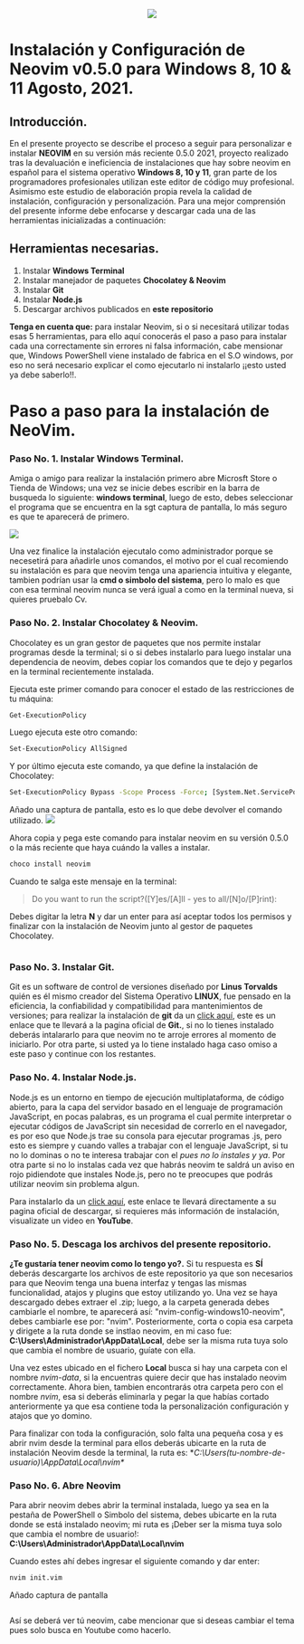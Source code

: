 <p align="center"><a href="https://twitter.com/Josueromram/" target="_blank">
    <img src="https://pbs.twimg.com/media/E8ZadT0XsAcC_ff?format=jpg&name=large">
</a></p>

# Instalación y Configuración de Neovim v0.5.0 para Windows 8, 10 & 11 Agosto, 2021.

## Introducción.
En el presente proyecto se describe el proceso a seguir para personalizar e instalar **NEOVIM** en su versión más reciente 0.5.0 2021, proyecto realizado tras la devaluación e ineficiencia de instalaciones que hay sobre neovim en español para el sistema operativo **Windows 8, 10 y 11**, gran parte de los programadores profesionales utilizan este editor de código muy profesional. Asimismo este estudio de elaboración propia revela la calidad de instalación, configuración y personalización. Para una mejor comprensión del presente informe debe enfocarse y descargar cada una de las herramientas inicializadas a continuación:

## Herramientas necesarias.

1. Instalar **Windows Terminal**
2. Instalar manejador de paquetes **Chocolatey & Neovim**
3. Instalar **Git**
4. Instalar **Node.js**
5. Descargar archivos publicados en **este repositorio**

**Tenga en cuenta que:** para instalar Neovim, si o si necesitará utilizar todas esas 5 herramientas, para ello aquí conocerás el paso a paso para instalar cada una correctamente sin errores ni falsa información, cabe mensionar que, Windows PowerShell viene instalado de fabrica en el S.O windows, por eso no será necesario explicar el como ejecutarlo ni instalarlo ¡¡esto usted ya debe saberlo!!.

# Paso a paso para la instalación de NeoVim.
### Paso No. 1. Instalar Windows Terminal.
Amiga o amigo para realizar la instalación primero abre Microsft Store o Tienda de Windows; una vez se inicie debes escribir en la barra de busqueda lo siguiente: **windows terminal**, luego de esto, debes seleccionar el programa que se encuentra en la sgt captura de pantalla, lo más seguro es que te aparecerá de primero.

![](https://pbs.twimg.com/media/E6NZFyyXMAIxUNv?format=jpg&name=large)

Una vez finalice la instalación ejecutalo como administrador porque se necesetirá para añadirle unos comandos, el motivo por el cual recomiendo su instalación es para que neovim tenga una apariencia intuitiva y elegante, tambien podrían usar la **cmd o simbolo del sistema**, pero lo malo es que con esa terminal neovim nunca se verá igual a como en la terminal nueva, si quieres pruebalo Cv.

### Paso No. 2. Instalar Chocolatey & Neovim.
Chocolatey es un gran gestor de paquetes que nos permite instalar programas desde la terminal; si o si debes instalarlo para luego instalar una dependencia de neovim, debes copiar los comandos que te dejo y pegarlos en la terminal recientemente instalada.

Ejecuta este primer comando para conocer el estado de las restricciones de tu máquina:
   ```sh
   Get-ExecutionPolicy
   ```  
Luego ejecuta este otro comando:
   ```sh
   Set-ExecutionPolicy AllSigned
   ``` 
Y por último ejecuta este comando, ya que define la instalación de Chocolatey:
   ```sh
   Set-ExecutionPolicy Bypass -Scope Process -Force; [System.Net.ServicePointManager]::SecurityProtocol = [System.Net.ServicePointManager]::SecurityProtocol -bor 3072; iex ((New-Object System.Net.WebClient).DownloadString('https://chocolatey.org/install.ps1'))
   ```
Añado una captura de pantalla, esto es lo que debe devolver el comando utilizado.
![](https://pbs.twimg.com/media/E8ZakdaXsAAwiBY?format=png&name=medium)

Ahora copia y pega este comando para instalar neovim en su versión 0.5.0 o la más reciente que haya cuándo la valles a instalar.
   ```sh
   choco install neovim
   ``` 
Cuando te salga este mensaje en la terminal: 
> Do you want to run the script?([Y]es/[A]ll - yes to all/[N]o/[P]rint): 

Debes digitar la letra **N** y dar un enter para así aceptar todos los permisos y finalizar con la instalación de Neovim junto al gestor de paquetes Chocolatey.

![]()

### Paso No. 3. Instalar Git.
Git es un software de control de versiones diseñado por **Linus Torvalds** quién es él mismo creador del Sistema Operativo **LINUX**, fue pensado en la eficiencia, la confiabilidad y compatibilidad para mantenimientos de versiones; para realizar la instalación de **git** da un [click aquí](https://git-scm.com/downloads "https://git-scm.com/downloads"), este es un enlace que te llevará a la pagina oficial de **Git.**, si no lo tienes instalado deberás intalararlo para que neovim no te arroje errores al momento de iniciarlo. Por otra parte, si usted ya lo tiene instalado haga caso omiso a este paso y continue con los restantes.

### Paso No. 4. Instalar Node.js.
Node.js es un entorno en tiempo de ejecución multiplataforma, de código abierto, para la capa del servidor basado en el lenguaje de programación JavaScript, en pocas palabras, es un programa el cual permite interpretar o ejecutar códigos de JavaScript sin necesidad de correrlo en el navegador, es por eso que Node.js trae su consola para ejecutar programas .js, pero esto es siempre y cuando valles a trabajar con el lenguaje JavaScript, si tu no lo dominas o no te interesa trabajar con el *pues no lo instales y ya*. Por otra parte si no lo instalas cada vez que habrás neovim te saldrá un aviso en rojo pidiendote que instales Node.js, pero no te preocupes que podrás utilizar neovim sin problema algun. 

Para instalarlo da un [click aquí](https://nodejs.org/es/download/ "https://nodejs.org/es/download/"), este enlace te llevará directamente a su pagina oficial de descargar, si requieres más información de instalación, visualizate un video en **YouTube**.

### Paso No. 5. Descaga los archivos del presente repositorio.
**¿Te gustaría tener neovim como lo tengo yo?.** Si tu respuesta es **SÍ** deberás descargarte los archivos de este repositorio ya que son necesarios para que Neovim tenga una buena interfaz y tengas las mismas funcionalidad, atajos y plugins que estoy utilizando yo. Una vez se haya descargado debes extraer el .zip; luego, a la carpeta generada debes cambiarle el nombre, te aparecerá así: "nvim-config-windows10-neovim", debes cambiarle ese por: "nvim". Posteriormente, corta o copia esa carpeta y dirigete a la ruta donde se instlao neovim, en mi caso fue:
**C:\Users\Administrador\AppData\Local**, debe ser la misma ruta tuya solo que cambia el nombre de usuario, guíate con ella.

Una vez estes ubicado en el fichero **Local** busca si hay una carpeta con el nombre *nvim-data*, si la encuentras quiere decir que has instalado neovim correctamente. Ahora bien, tambien encontrarás otra carpeta pero con el nombre *nvim*, esa si deberás eliminarla y pegar la que habías cortado anteriormente ya que esa contiene toda la personalización configuración y atajos que yo domino.

Para finalizar con toda la configuración, solo falta una pequeña cosa y es abrir nvim desde la terminal para ellos deberás ubicarte en la ruta de instalación Neovim desde la terminal, la ruta es: **C:\Users\(tu-nombre-de-usuario)\AppData\Local\nvim\**

### Paso No. 6. Abre Neovim
Para abrir neovim debes abrir la terminal instalada, luego ya sea en la pestaña de PowerShell o Simbolo del sistema, debes ubicarte en la ruta donde se está instalado neovim; mi ruta es ¡Deber ser la misma tuya solo que cambia el nombre de usuario!: **C:\Users\Administrador\AppData\Local\nvim**

Cuando estes ahí debes ingresar el siguiente comando y dar enter:
   ```sh
   nvim init.vim
   ``` 
Añado captura de pantalla

![]()

Así se deberá ver tú neovim, cabe mencionar que si deseas cambiar el tema pues solo busca en Youtube como hacerlo.

![]()

![]()

![]()
